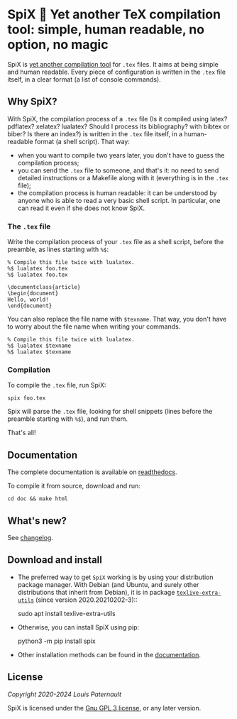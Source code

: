 # SpiX 🦜 Yet another TeX compilation tool: simple, human readable, no option, no magic

SpiX is [yet another compilation tool](https://www.ctan.org/topic/compilation) for ``.tex`` files. It aims at being simple and human readable. Every piece of configuration is written in the ``.tex`` file itself, in a clear format (a list of console commands).

## Why SpiX?

With SpiX, the compilation process of a ``.tex`` file (Is it compiled using latex? pdflatex? xelatex? lualatex? Should I process its bibliography? with bibtex or biber? Is there an index?) is written in the ``.tex`` file itself, in a human-readable format (a shell script). That way:

- when you want to compile two years later, you don't have to guess the compilation process;
- you can send the ``.tex`` file to someone, and that's it: no need to send detailed instructions or a Makefile along with it (everything is in the ``.tex`` file);
- the compilation process is human readable: it can be understood by anyone who is able to read a very basic shell script. In particular, one can read it even if she does not know SpiX.

### The ``.tex`` file

Write the compilation process of your ``.tex`` file as a shell script, before the preamble, as lines starting with ``%$``:

    % Compile this file twice with lualatex.
    %$ lualatex foo.tex
    %$ lualatex foo.tex
 
    \documentclass{article}
    \begin{document}
    Hello, world!
    \end{document}

You can also replace the file name with ``$texname``. That way, you don't have to worry about the file name when writing your commands.

    % Compile this file twice with lualatex.
    %$ lualatex $texname
    %$ lualatex $texname

### Compilation

To compile the ``.tex`` file, run SpiX:

    spix foo.tex

Spix will parse the ``.tex`` file, looking for shell snippets (lines before the preamble starting with ``%$``), and run them.

That's all!

## Documentation

The complete documentation is available on [readthedocs](http://spix.readthedocs.io).

To compile it from source, download and run:

    cd doc && make html

## What's new?

See [changelog](https://framagit.org/spalax/spix/blob/main/CHANGELOG.md).

## Download and install

* The preferred  way to get `SpiX` working is by using your distribution package manager. With Debian (and Ubuntu, and surely other distributions that inherit from Debian), it is in package [`texlive-extra-utils`](https://packages.debian.org/search?keywords=texlive-extra-utils) (since version 2020.20210202-3)::

    sudo apt install texlive-extra-utils

* Otherwise, you can install SpiX using pip:

    python3 -m pip install spix

* Other installation methods can be found in the [documentation](https://spix.readthedocs.io/en/latest/install/).

## License

*Copyright 2020-2024 Louis Paternault*

SpiX is licensed under the [Gnu GPL 3 license](https://www.gnu.org/licenses/gpl-3.0.html), or any later version.
